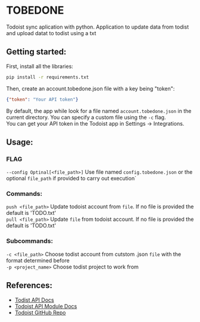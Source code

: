 # TOBEDONE
Todoist sync aplication with python. Application to update data from todist and upload datat to todist using a txt

## Getting started:
First, install all the libraries:  
```bash
pip install -r requirements.txt
``` 
Then, create an account.tobedone.json file with a key being "token":  
```json 
{"token": "Your API token"}
```
By default, the app while look for a file named `account.tobedone.json` in the current directory. You can 
specify a custom file using the `-c` flag.  
You can get your API token in the Todoist app in Settings -> Integrations.


## Usage:
### FLAG
`--config Optinal[<file_path>]` Use file named `config.tobedone.json` or the optional `file_path` if provided to carry out execution` 
### Commands:
`push <file_path>` Update todoist account from `file`.  If no file is provided the default is 'TODO.txt'  
`pull <file_path>` Update `file` from todoist account.  If no file is provided the default is 'TODO.txt'  

### Subcommands:
`-c <file_path>` Choose todist account from cutstom .json `file` with the format determined before  
`-p <project_name>` Choose todist project to work from  

## References:
- [Todist API Docs](https://developer.todoist.com/sync/v8/#get-all-projects)  
- [Todoist API Module Docs](https://todoist-python.readthedocs.io/en/latest/)  
- [Todoist GitHub Repo](https://github.com/doist/todoist-python)  